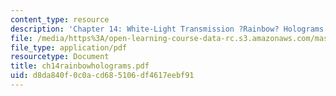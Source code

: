 ```yaml
---
content_type: resource
description: 'Chapter 14: White-Light Transmission ?Rainbow? Holograms'
file: /media/https%3A/open-learning-course-data-rc.s3.amazonaws.com/mas-450-holographic-imaging-spring-2003/d8da840f0c0acd685106df4617eebf91_ch14rainbowholograms.pdf
file_type: application/pdf
resourcetype: Document
title: ch14rainbowholograms.pdf
uid: d8da840f-0c0a-cd68-5106-df4617eebf91
---
```


